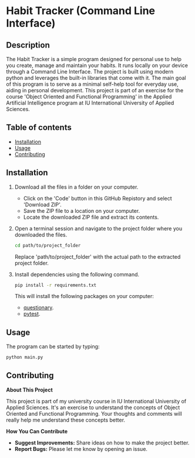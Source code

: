 # Habit Tracker (Command Line Interface)
## Description

The Habit Tracker is a simple program designed for personal use to help you create, manage and maintain your habits. It runs locally on your device through a Command Line Interface. The project is built using modern python and leverages the built-in libraries that come with it. The main goal of this program is to serve as a minimal self-help tool for everyday use, aiding in personal development. This project is part of an exercise for the course 'Object Oriented and Functional Programming' in the Applied Artificial Intelligence program at IU International University of Applied Sciences.

## Table of contents
- [Installation](#installation)
- [Usage](#usage)
- [Contributing](#contributing)
## Installation

1. Download all the files in a folder on your computer.
    - Click on the 'Code' button in this GitHub Repistory and select 'Download ZIP'.
    - Save the ZIP file to a location on your computer.
    - Locate the downloaded ZIP file and extract its contents.
2. Open a terminal session and navigate to the project folder where you downloaded the files.
    ```bash
    cd path/to/project_folder
    ```

    Replace  'path/to/project_folder' with the actual path to the extracted project folder.

3. Install dependencies using the following command.
      ```bash
      pip install -r requirements.txt
      ```
    This will install the following packages on your computer:
      - [questionary](https://github.com/tmbo/questionary).
      - [pytest](https://docs.pytest.org/en/6.2.x/#).

## Usage

The program can be started by typing:
```bash
python main.py
```

## Contributing

**About This Project**

This project is part of my university course in IU International University of Applied Sciences. It's an exercise to understand the concepts of Object Oriented and Functional Programming. Your thoughts and comments will really help me understand these concepts better.

**How You Can Contribute**

- **Suggest Improvements:**  Share ideas on how to make the project better.
- **Report Bugs:**  Please let me know by opening an issue.
